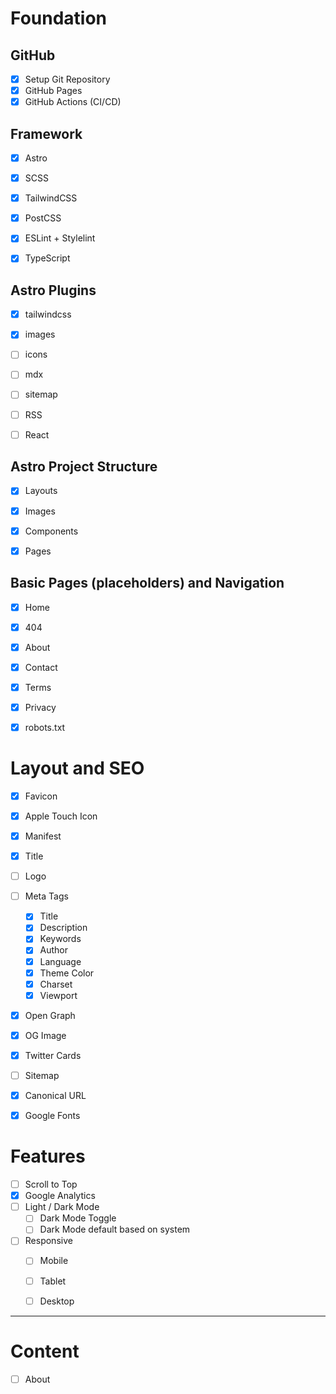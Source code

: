 # Foundation

## GitHub 
- [x] Setup Git Repository
- [x] GitHub Pages
- [x] GitHub Actions (CI/CD)

## Framework
- [x] Astro
- [x] SCSS
- [x] TailwindCSS
- [x] PostCSS
- [x] ESLint + Stylelint
- [x] TypeScript


## Astro Plugins
- [x] tailwindcss
- [x] images
- [ ] icons
- [ ] mdx
- [ ] sitemap
- [ ] RSS
- [ ] React


## Astro Project Structure
- [x] Layouts
- [x] Images
- [x] Components
- [x] Pages


## Basic Pages (placeholders) and Navigation
- [x] Home
- [x] 404
- [x] About
- [x] Contact
- [x] Terms
- [x] Privacy
- [x] robots.txt


# Layout and SEO
- [x] Favicon
- [x] Apple Touch Icon
- [x] Manifest
- [x] Title
- [ ] Logo
- [ ] Meta Tags
  - [x] Title
  - [x] Description
  - [x] Keywords
  - [x] Author
  - [x] Language
  - [x] Theme Color
  - [x] Charset
  - [x] Viewport
- [x] Open Graph
- [x] OG Image
- [x] Twitter Cards
- [ ] Sitemap
- [x] Canonical URL
- [x] Google Fonts


# Features
- [ ] Scroll to Top
- [x] Google Analytics
- [ ] Light / Dark Mode
  - [ ] Dark Mode Toggle
  - [ ] Dark Mode default based on system
- [ ] Responsive
  - [ ] Mobile
  - [ ] Tablet
  - [ ] Desktop


--------------------------------------------

# Content

- [ ] About